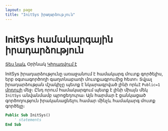 ```yaml
---
layout: page
title: "InitSys իրադարձություն"
---
```


# InitSys համակարգային իրադարձություն

[Տես նաև](../scriptstproced.md) Օրինակ [Կիրառվում է](../Defs/Module.md)

InitSys իրադարձությունը առաջանում է համակարգ մուտք գործելիս, երբ օգտագործողի գաղտնաբառի մուտքագրումից հետո։ 
Տվյալ իրադարձության մշակիչը պետք է նկարագրված լինի որևէ `Public=1` [մոդուլի](../Defs/Module.md) մեջ։ 
Ընդ որում համակարգում պետք է լինի միայն մեկ `InitSys` անվանմամբ պրոցեդուրա։ 
Այն հարմար է ցանկացած գործողություն իրականացնելու համար մինչև համակարգ մուտք գործելը։ 

``` vb
Public Sub InitSys()
    ' statements
End Sub
```
